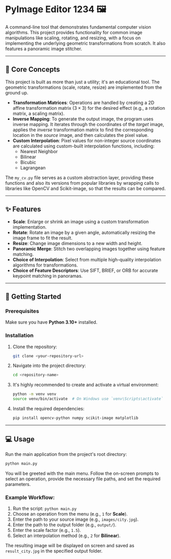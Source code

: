 # PyImage Editor 1234 🖼️

A command-line tool that demonstrates fundamental computer vision algorithms. This project provides functionality for common image manipulations like scaling, rotating, and resizing, with a focus on implementing the underlying geometric transformations from scratch. It also features a panoramic image stitcher.

-----

## 🧠 Core Concepts

This project is built as more than just a utility; it's an educational tool. The geometric transformations (scale, rotate, resize) are implemented from the ground up.

  * **Transformation Matrices**: Operations are handled by creating a 2D affine transformation matrix ($3 \times 3$) for the desired effect (e.g., a rotation matrix, a scaling matrix).
  * **Inverse Mapping**: To generate the output image, the program uses inverse mapping. It iterates through the coordinates of the *target* image, applies the *inverse* transformation matrix to find the corresponding location in the *source* image, and then calculates the pixel value.
  * **Custom Interpolation**: Pixel values for non-integer source coordinates are calculated using custom-built interpolation functions, including:
      * Nearest Neighbor
      * Bilinear
      * Bicubic
      * Lagrangean

The `my_cv.py` file serves as a custom abstraction layer, providing these functions and also its versions from popular libraries by wrapping calls to libraries like OpenCV and Scikit-image, so that the results can be compared.

-----

## ✨ Features

  * **Scale**: Enlarge or shrink an image using a custom transformation implementation.
  * **Rotate**: Rotate an image by a given angle, automatically resizing the image frame to fit the result.
  * **Resize**: Change image dimensions to a new width and height.
  * **Panoramic Merge**: Stitch two overlapping images together using feature matching.
  * **Choice of Interpolation**: Select from multiple high-quality interpolation algorithms for transformations.
  * **Choice of Feature Descriptors**: Use SIFT, BRIEF, or ORB for accurate keypoint matching in panoramas.

-----

## 🚀 Getting Started

### Prerequisites

Make sure you have **Python 3.10+** installed.

### Installation

1.  Clone the repository:
    ```sh
    git clone <your-repository-url>
    ```
2.  Navigate into the project directory:
    ```sh
    cd <repository-name>
    ```
3.  It's highly recommended to create and activate a virtual environment:
    ```sh
    python -m venv venv
    source venv/bin/activate  # On Windows use `venv\Scripts\activate`
    ```
4.  Install the required dependencies:
    ```sh
    pip install opencv-python numpy scikit-image matplotlib
    ```

-----

## 💻 Usage

Run the main application from the project's root directory:

```sh
python main.py
```

You will be greeted with the main menu. Follow the on-screen prompts to select an operation, provide the necessary file paths, and set the required parameters.

### Example Workflow:

1.  Run the script: `python main.py`
2.  Choose an operation from the menu (e.g., `1` for **Scale**).
3.  Enter the path to your source image (e.g., `images/city.jpg`).
4.  Enter the path to the output folder (e.g., `output/`).
5.  Enter the scale factor (e.g., `1.5`).
6.  Select an interpolation method (e.g., `2` for **Bilinear**).

The resulting image will be displayed on screen and saved as `result_city.jpg` in the specified output folder.
